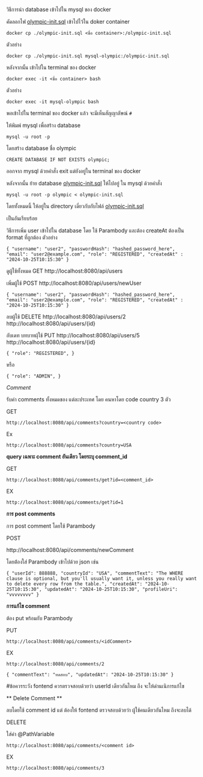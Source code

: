วิธีการนำ database เข้าไปใน mysql ของ docker

คัดลอกไฟ [olympic-init.sql](olympic-init.sql) เข้าไปไว้ใน doker container

`docker cp ./olympic-init.sql <ชื่อ container>:/olympic-init.sql
`

ตัวอย่าง

`docker cp ./olympic-init.sql mysql-olympic:/olympic-init.sql`

หลังจากนั้น เข้าไปใน terminal ของ docker 

`docker exec -it <ชื่อ container> bash`

ตัวอย่าง

`docker exec -it mysql-olympic bash`

พอเข้าไปใน terminal ของ docker แล้ว จะมีเห็นสัญญาลัษณ์ `#`

ให้พิมพ์ mysql เพื่อสร้าง database

`mysql -u root -p`

โดยสร้าง database ชื่อ olympic

`CREATE DATABASE IF NOT EXISTS olympic;`

ออกจาก mysql ด้วยคำสั่ง exit แต่ยังอยู่ใน terminal ของ docker

หลังจากนั้น ย้าย database [olympic-init.sql](olympic-init.sql) ให้ไปอยู่ ใน mysql ด้วยคำสั่ง

`mysql -u root -p olympic < olympic-init.sql
`

โดยทั้งหมดนี้ ให้อยู่ใน directory เดี่ยวกับกับไฟล์  [olympic-init.sql](olympic-init.sql)

เป็นอันเรียบร้อย


วิธีการเพิ่ม user เข้าไปใน database โดย ใช้ Parambody
และต้อง createAt ต้องเป็น format ที่ถูกต้อง
ตัวอย่าง

`
{
"username": "user2",
"passwordHash": "hashed_password_here",
"email": "user2@example.com",
"role": "REGISTERED",
"createdAt" : "2024-10-25T10:15:30"
}
`


ดูผู้ใช้ทั้งหมด
GET
http://localhost:8080/api/users

เพิ่มผู้ใช้ 
POST
http://localhost:8080/api/users/newUser


`
{
"username": "user2",
"passwordHash": "hashed_password_here",
"email": "user2@example.com",
"role": "REGISTERED",
"createdAt" : "2024-10-25T10:15:30"
}
`

ลบผู้ใช้
DELETE
http://localhost:8080/api/users/2
http://localhost:8080/api/users/{id}

อับเดท บทบาทผุ้ใช้ 
PUT
http://localhost:8080/api/users/5
http://localhost:8080/api/users/{id}

`
{
"role": "REGISTERED",
}
`

หรือ

`
{
"role": "ADMIN",
}
`




*Comment*

รับค่า comments ทั้งหมดของ แต่ละประเทศ โดย คนหาโดย code country 3 ตัว

GET

`http://localhost:8080/api/comments?country=<country code>`

Ex

`http://localhost:8080/api/comments?country=USA`



**query เฉพาะ comment อันเดียว โดยระบุ comment_id**

GET

`http://localhost:8080/api/comments/get?id=<comment_id>`

EX

`http://localhost:8080/api/comments/get?id=1`



**การ post comments**

การ post comment โดยใช้ Parambody

POST

http://localhost:8080/api/comments/newComment

โดยต่้องใส่ Parambody เข้าไปด้วย json เช่น

`
{
"userId": 888888,
"countryId": "USA",
"commentText": "The WHERE clause is optional, but you'll usually want it, unless you really want to delete every row from the table.",
"createdAt": "2024-10-25T10:15:30",
"updatedAt": "2024-10-25T10:15:30",
"profileUri": "vvvvvvvv"
}
`

**การแก้ไข comment**

ต้อง put พร้อมกับ Parambody



PUT 

`http://localhost:8080/api/comments/<idComment>`

EX

`http://localhost:8080/api/comments/2`

`
{
"commentText": "ทดสอบ",
"updatedAt": "2024-10-25T10:15:30"
}
`


#ข้อควรระวัง fontend ควรตรวจสอบด้วยว่า userId เดียวกันไหม ถึง จะให้ดำนเนิการแก้ไข

** Delete Comment **

ลบโดยใช้ comment id แต่ ต้องให้ fontend ตรวจสอบด้วยว่า ผู้ใช้คนเดียวกันไหม ถึงจะลบได้

DELETE

ใส่ค่า @PathVariable

`http://localhost:8080/api/comments/<comment id>`

EX

`http://localhost:8080/api/comments/3`



